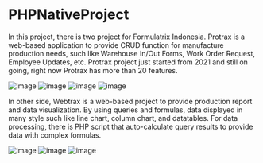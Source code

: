 # PHPNativeProject
In this project, there is two project for Formulatrix Indonesia. Protrax is a web-based application to provide CRUD function for manufacture production needs, such like Warehouse In/Out Forms, Work Order Request, Employee Updates, etc. Protrax project just started from 2021 and still on going, right now Protrax has more than 20 features.

![image](https://user-images.githubusercontent.com/111451164/189479490-162c8e51-55fd-4077-aa41-31eb0852039c.png)
![image](https://user-images.githubusercontent.com/111451164/189479577-85d1c94f-36cd-4a58-977e-42590a518820.png)
![image](https://user-images.githubusercontent.com/111451164/189479600-d0d3d9eb-e521-4f69-addc-67620985eacb.png)
![image](https://user-images.githubusercontent.com/111451164/189479625-5b7047c7-bcba-48b0-8c88-c694a5e6c51a.png)

In other side, Webtrax is a web-based project to provide production report and data visualization. By using queries and formulas, data displayed in many style such like line chart, column chart, and datatables. For data processing, there is PHP script that auto-calculate query results to provide data with complex formulas.

![image](https://user-images.githubusercontent.com/111451164/189479813-962f4b2e-69f7-460b-9e73-56d0147d6843.png)
![image](https://user-images.githubusercontent.com/111451164/189479877-5e7da466-1c63-4c1f-b4e6-5b53819ab4d8.png)
![image](https://user-images.githubusercontent.com/111451164/189479884-7e39d27b-6ef8-4f59-8be0-a4d5db04fd1f.png)
